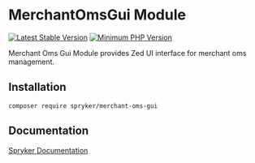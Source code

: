 # MerchantOmsGui Module
[![Latest Stable Version](https://poser.pugx.org/spryker/merchant-oms-gui/v/stable.svg)](https://packagist.org/packages/spryker/merchant-oms-gui)
[![Minimum PHP Version](https://img.shields.io/badge/php-%3E%3D%207.4-8892BF.svg)](https://php.net/)

Merchant Oms Gui Module provides Zed UI interface for merchant oms management.

## Installation

```
composer require spryker/merchant-oms-gui
```

## Documentation

[Spryker Documentation](https://academy.spryker.com/developing_with_spryker/module_guide/modules.html)
